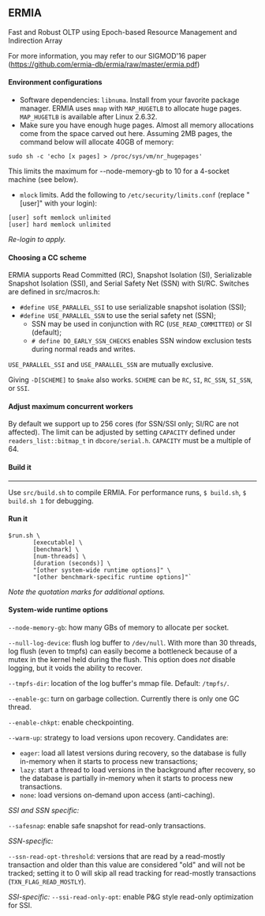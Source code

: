## ERMIA

Fast and Robust OLTP using Epoch-based Resource Management and Indirection Array

For more information, you may refer to our SIGMOD'16 paper (https://github.com/ermia-db/ermia/raw/master/ermia.pdf)

#### Environment configurations

* Software dependencies: `libnuma`. Install from your favorite package manager. ERMIA uses `mmap` with `MAP_HUGETLB` to allocate huge pages. `MAP_HUGETLB` is available after Linux 2.6.32.
* Make sure you have enough huge pages. Almost all memory allocations come from the space carved out here. Assuming 2MB pages, the command below will allocate 40GB of memory:
```
sudo sh -c 'echo [x pages] > /proc/sys/vm/nr_hugepages'
```
This limits the maximum for --node-memory-gb to 10 for a 4-socket machine (see below).

* `mlock` limits. Add the following to `/etc/security/limits.conf` (replace "[user]" with your login):
```
[user] soft memlock unlimited
[user] hard memlock unlimited
```
*Re-login to apply.*

#### Choosing a CC scheme

ERMIA supports Read Committed (RC), Snapshot Isolation (SI), Serializable Snapshot Isolation (SSI), and Serial Safety Net (SSN) with SI/RC. Switches are defined in src/macros.h:

* `#define USE_PARALLEL_SSI` to use serializable snapshot isolation (SSI);
* `#define USE_PARALLEL_SSN` to use the serial safety net (SSN);
   - SSN may be used in conjunction with RC (`USE_READ_COMMITTED`) or SI (default);
   - `# define DO_EARLY_SSN_CHECKS` enables SSN window exclusion tests during normal reads and writes.

`USE_PARALLEL_SSI` and `USE_PARALLEL_SSN` are mutually exclusive.

Giving `-D[SCHEME]` to `$make` also works. `SCHEME` can be `RC`, `SI`, `RC_SSN`, `SI_SSN`, or `SSI`.

#### Adjust maximum concurrent workers

By default we support up to 256 cores (for SSN/SSI only; SI/RC are not affected). The limit can be adjusted by setting `CAPACITY` defined under `readers_list::bitmap_t` in `dbcore/serial.h`. `CAPACITY` must be a multiple of 64.

#### Build it
--------

Use `src/build.sh` to compile ERMIA. For performance runs, `$ build.sh`, `$ build.sh 1` for debugging.

#### Run it
```
$run.sh \
       [executable] \
       [benchmark] \
       [num-threads] \
       [duration (seconds)] \
       "[other system-wide runtime options]" \
       "[other benchmark-specific runtime options]"`
```
*Note the quotation marks for additional options.*

#### System-wide runtime options

`--node-memory-gb`: how many GBs of memory to allocate per socket.

`--null-log-device`: flush log buffer to `/dev/null`. With more than 30 threads, log flush (even to tmpfs) can easily become a bottleneck because of a mutex in the kernel held during the flush. This option does *not* disable logging, but it voids the ability to recover.

`--tmpfs-dir`: location of the log buffer's mmap file. Default: `/tmpfs/`.

`--enable-gc`: turn on garbage collection. Currently there is only one GC thread.

`--enable-chkpt`: enable checkpointing.

`--warm-up`: strategy to load versions upon recovery. Candidates are:
- `eager`: load all latest versions during recovery, so the database is fully in-memory when it starts to process new transactions;
- `lazy`: start a thread to load versions in the background after recovery, so the database is partially in-memory when it starts to process new transactions.
- `none`: load versions on-demand upon access (anti-caching).

*SSI and SSN specific:*

`--safesnap`: enable safe snapshot for read-only transactions.

*SSN-specific:*

`--ssn-read-opt-threshold`: versions that are read by a read-mostly transaction and older than this value are considered "old" and will not be tracked; setting it to 0 will skip all read tracking for read-mostly transactions (`TXN_FLAG_READ_MOSTLY`).

*SSI-specific:*
`--ssi-read-only-opt`: enable P&G style read-only optimization for SSI.
